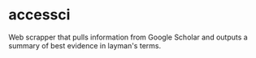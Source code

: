 # accessci
Web scrapper that pulls information from Google Scholar and outputs a summary of best evidence in layman's terms.

